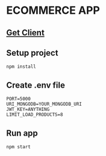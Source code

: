 # ECOMMERCE APP

## [Get Client](https://github.com/DiepVanTy-2409/ecommerce_server) 

## Setup project

```
npm install
```

## Create .env file 
```
PORT=5000
URI_MONGODB=YOUR_MONGODB_URI
JWT_KEY=ANYTHING
LIMIT_LOAD_PRODUCTS=8
```

## Run app
```
npm start
```








